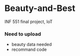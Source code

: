 # Beauty-and-Best
INF 551 final project, IoT


### Need to upload
* beauty data needed 
* recommand code
